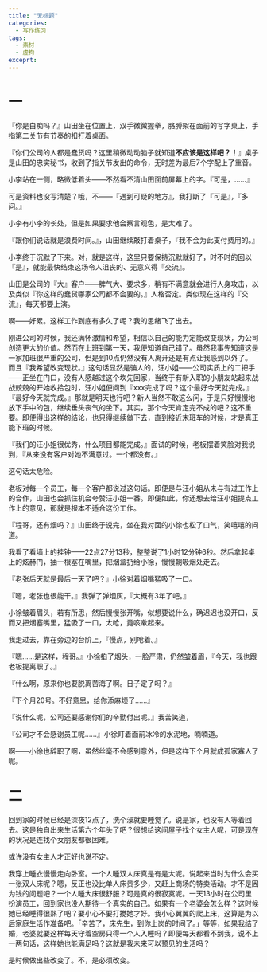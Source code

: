 ```yaml
---
title: "无标题"
categories:
  - 写作练习
tags:
  - 素材
  - 虚构
exceprt: 
---
```


# 一

『你是白痴吗？』山田坐在位置上，双手微微握拳，胳膊架在面前的写字桌上，手指第二关节有节奏的扣打着桌面。

『你们公司的人都是蠢货吗？这里稍微动动脑子就知道**不应该是这样吧？！**』桌子是山田的忠实秘书，收到了指关节发出的命令，无时差为最后7个字配上了重音。

小李站在一侧，略微低着头——不然看不清山田面前屏幕上的字。『可是，……』

可是资料也没写清楚？哦，不——『遇到可疑的地方』，我打断了『可是』，『多问。』

小李有小李的长处，但是如果要求他会察言观色，是太难了。

『跟你们说话就是浪费时间。』，山田继续敲打着桌子，『我不会为此支付费用的。』

小李终于沉默了下来。对，就是这样，这里只要保持沉默就好了，时不时的回以『是』，就能最快结束这场令人沮丧的、无意义得『交流』。

山田是公司的『大』客户——脾气大、要求多，稍有不满意就会进行人身攻击，以及类似『你这样的蠢货哪家公司都不会要的。』人格否定。类似现在这样的『交流』，每天都要上演。

啊——好累。这样工作到底有多久了呢？我的思绪飞了出去。

刚进公司的时候，我还满怀激情和希望，相信以自己的能力定能改变现状，为公司创造更大的价值。然而在上班到第一天，我便知道自己错了。虽然我事先知道这是一家加班很严重的公司，但是到10点仍然没有人离开还是有点让我感到以外了。而且『我希望改变现状。』这句话显然是骗人的，汪小姐——公司实质上的二把手——正坐在门口，没有人感越过这个坎先回家，当终于有新入职的小朋友站起来战战兢兢的开始收拾包时，汪小姐便问到『xxx完成了吗？这个最好今天就完成。』『最好今天就完成。』那就是明天也行吧？新人当然不敢这么问，于是只好慢慢地放下手中的包，继续垂头丧气的坐下。其实，那个今天肯定完不成的吧？这不重要。即便得出这样的结论，也只得继续做下去，直到接近末班车的时候，才是真正能下班的时候。

『我们的汪小姐很优秀，什么项目都能完成。』面试的时候，老板摆着笑脸对我说到，『从来没有客户对她不满意过。一个都没有。』

这句话太危险。

老板对每一个员工，每一个客户都说过这句话。即便是与汪小姐从未与有过工作上的合作，山田也会抓住机会夸赞汪小姐一番。即便如此，你还想去给汪小姐提点工作上的意见，那就是根本不适合这份工作。

『程哥，还有烟吗？』山田终于说完，坐在我对面的小徐也松了口气，笑嘻嘻的问道。

我看了看墙上的挂钟——22点27分13秒，整整说了1小时12分钟6秒。然后拿起桌上的炫赫门，抽一根塞在嘴里，把烟盒扔给小徐，慢慢朝吸烟处走去。

『老张后天就是最后一天了吧？』小徐对着烟嘴猛吸了一口。

『嗯，老张也很能干。』我弹了弹烟灰，『大概有3年了吧。』

小徐皱着眉头，若有所思，然后慢慢张开嘴，似想要说什么，确迟迟也没开口，反而又把烟塞嘴里，猛吸了一口，太呛，竟咳嗽起来。

我走过去，靠在旁边的台阶上，『慢点，别呛着。』

『嗯……是这样，程哥。』小徐掐了烟头，一脸严肃，仍然皱着眉，『今天，我也跟老板提离职了。』

『什么啊，原来你也要脱离苦海了啊。日子定了吗？』

『下个月20号。不好意思，给你添麻烦了……』

『说什么呢，公司还要感谢你们的辛勤付出呢。』我苦笑道，

『公司才不会感谢员工呢……』小徐盯着面前冰冷的水泥地，喃喃道。

啊——小徐也辞职了啊，虽然丝毫不会感到意外，但是这样下个月就成孤家寡人了呢。

# 二

回到家的时候已经是深夜12点了，洗个澡就要睡觉了。说是家，也没有人等着回去。这是独自出来生活第六个年头了吧？很想给这间屋子找个女主人呢，可是现在的状况是连找个女朋友都很困难。

或许没有女主人才正好也说不定。

我穿上睡衣慢慢走向卧室。一个人睡双人床真是有是大呢。说起来当时为什么会买一张双人床呢？嗯，反正也没比单人床贵多少，又赶上商场的特卖活动。才不是因为钱的问题吧？一个人睡大床很舒服？可是真的很寂寞呢。一天13小时在公司里扮演员工，回到家也没人期待一个真实的自己。如果有一个老婆会怎么样？这时候她已经睡得很熟了吧？要小心不要打搅她才好。我小心翼翼的爬上床，这算是为以后家庭生活作准备吧。「辛苦了，床先生，到你上岗的时间了。」等等，如果我结了婚，老婆就要这样每天守着空房只得一个人入睡吗？即便每天都看不到我，说不上一两句话，这样她也能满足吗？这就是我未来可以预见的生活吗？

是时候做出些改变了。不，是必须改变。